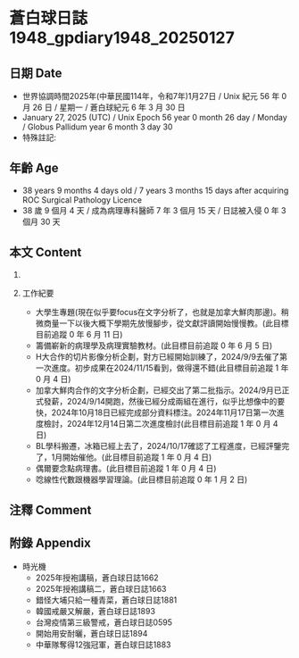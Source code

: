 [_metadata_:encoding]: - "utf-8"
[_metadata_:language]: - "zh-Hant-TW"
[_metadata_:fileformat]: - "markdown"
[_metadata_:MIME_type]: - "text/plain"
[_metadata_:markdown_version]: - "commonmark version 0.30"
[_metadata_:markdown_spec]: - "https://spec.commonmark.org/0.30/"

# 蒼白球日誌1948_gpdiary1948_20250127 #

## 日期 Date ##

* 世界協調時間2025年(中華民國114年，令和7年)1月27日 / Unix 紀元 56 年 0 月 26 日 / 星期一 / 蒼白球紀元 6 年 3 月 30 日
* January 27, 2025 (UTC) / Unix Epoch 56 year 0 month 26 day / Monday / Globus Pallidum year 6 month 3 day 30
* 特殊註記:

## 年齡 Age ##

* 38 years 9 months 4 days old / 7 years 3 months 15 days after acquiring ROC Surgical Pathology Licence
* 38 歲 9 個月 4 天 / 成為病理專科醫師 7 年 3 個月 15 天 / 日誌被入侵 0 年 3 個月 30 天

## 本文 Content ##

1. 

2. 工作紀要

    - 大學生專題(現在似乎要focus在文字分析了，也就是加拿大鮮肉那邊)。稍微商量一下以後大概下學期先放慢腳步，從文獻評讀開始慢慢教。(此目標目前追蹤 0 年 6 月 11 日)
    - 籌備嶄新的病理學及病理實驗教材。(此目標目前追蹤 0 年 6 月 5 日)
    - H大合作的切片影像分析企劃，對方已經開始訓練了，2024/9/9去催了第一次進度。初步成果在2024/11/15看到，做得還不錯(此目標目前追蹤 1 年 0 月 4 日)
    - 加拿大鮮肉合作的文字分析企劃，已經交出了第二批指示。2024/9月已正式發薪，2024/9/14開跑，然後已經分成兩組在進行，似乎比想像中的要快，2024年10月18日已經完成部分資料標注。2024年11月17日第一次進度檢討，2024年12月14日第二次進度檢討(此目標目前追蹤 1 年 0 月 4 日)
    - BL學科搬遷，冰箱已經上去了，2024/10/17確認了工程進度，已經評鑒完了，1月開始催他。(此目標目前追蹤 1 年 0 月 4 日)
    - 偶爾要念點病理書。(此目標目前追蹤 1 年 0 月 4 日)
    - 唸線性代數跟機器學習理論。(此目標目前追蹤 0 年 1 月 2 日)

## 注釋 Comment ##


## 附錄 Appendix ##

* 時光機
    - 2025年授袍講稿，蒼白球日誌1662
    - 2025年授袍講稿二，蒼白球日誌1663
    - 錯怪大埔只給一種青菜，蒼白球日誌1881
    - 韓國戒嚴又解嚴，蒼白球日誌1893
    - 台灣疫情第三級警戒，蒼白球日誌0595
    - 開始用安耐曬，蒼白球日誌1894
    - 中華隊奪得12強冠軍，蒼白球日誌1883
